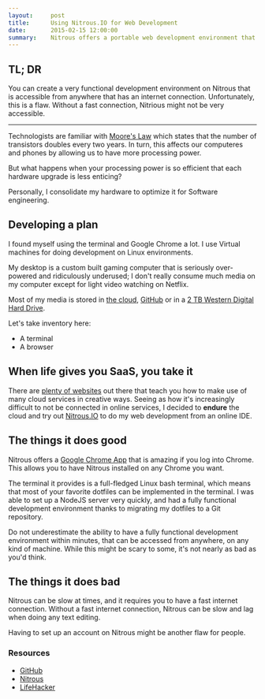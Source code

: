 ```yaml
---
layout:     post
title:      Using Nitrous.IO for Web Development
date:       2015-02-15 12:00:00
summary:    Nitrous offers a portable web development environment that works surprisingly well
---
```


## TL; DR

You can create a very functional development environment on Nitrous that is
accessible from anywhere that has an internet connection. Unfortunately, this is
a flaw. Without a fast connection, Nitrious might not be very accessible.

----------

Technologists are familiar with [Moore's
Law](http://en.wikipedia.org/wiki/Moore%27s_law) which states that the number of
transistors doubles every two years. In turn, this affects our computeres and
phones by allowing us to have more processing power. 

But what happens when your processing power is so efficient that each hardware
upgrade is less enticing?

Personally, I consolidate my hardware to optimize it for Software engineering.

## Developing a plan

I found myself using the terminal and Google Chrome a lot. I use Virtual
machines for doing development on Linux environments.

My desktop is a custom built gaming computer that is seriously over-powered and
ridiculously underused; I don't really consume much media on my computer except
for light video watching on Netflix. 

Most of my media is stored in [the cloud](https://dropbox.com/),
[GitHub](https://www.github.com/) or in a [2 TB Western Digital Hard
Drive](http://www.newegg.com/Product/Product.aspx?Item=N82E16822236519).

Let's take inventory here:

- A terminal
- A browser

## When life gives you SaaS, you take it

There are [plenty of websites](http://lifehacker.com) out there that teach you
how to make use of many cloud services in creative ways. Seeing as how it's
increasingly difficult to not be connected in online services, I decided to
**endure** the cloud and try out [Nitrous.IO](https://nitrous.io/) to do my web
development from an online IDE. 

## The things it does good

Nitrous offers a [Google Chrome
App](https://chrome.google.com/webstore/detail/nitrousio-web-app/kcbmakmdbnehgbakmgibcpjpafenmohd?hl=en)
that is amazing if you log into Chrome. This allows you to have Nitrous
installed on any Chrome you want.

The terminal it provides is a full-fledged Linux bash terminal, which means that
most of your favorite dotfiles can be implemented in the terminal. I was able to
set up a NodeJS server very quickly, and had a fully functional development
environment thanks to migrating my dotfiles to a Git repository.

Do not underestimate the ability to have a fully functional development
environment within minutes, that can be accessed from anywhere, on any kind of
machine. While this might be scary to some, it's not nearly as bad as you'd
think.

## The things it does bad

Nitrous can be slow at times, and it requires you to have a fast internet
connection. Without a fast internet connection, Nitrous can be slow and lag when
doing any text editing.

Having to set up an account on Nitrous might be another flaw for people.

### Resources

- [GitHub](https://github.com/)
- [Nitrous](https://nitrous.io/)
- [LifeHacker](http://lifehacker.com/)
